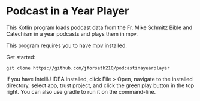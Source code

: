 # Podcast in a Year Player
This Kotlin program loads podcast data from the Fr. Mike Schmitz Bible and Catechism in a year podcasts and plays them in mpv. 

This program requires you to have [mpv](https://mpv.io/installation)  installed.

Get started: 
```
git clone https://github.com/jforseth210/podcastinayearplayer
```

If you have IntelliJ IDEA installed, click File > Open, navigate to the installed directory, select app, trust project, and click the green play button in the top right. 
You can also use gradle to run it on the command-line.
